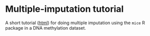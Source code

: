 # Multiple-imputation tutorial

A short 
tutorial ([html](http://htmlpreview.github.io/?https://github.com/perishky/multiple-imputation-tutorial/blob/master/tutorial.html)) 
for doing multiple imputation using the `mice` R package in a DNA methylation dataset.


